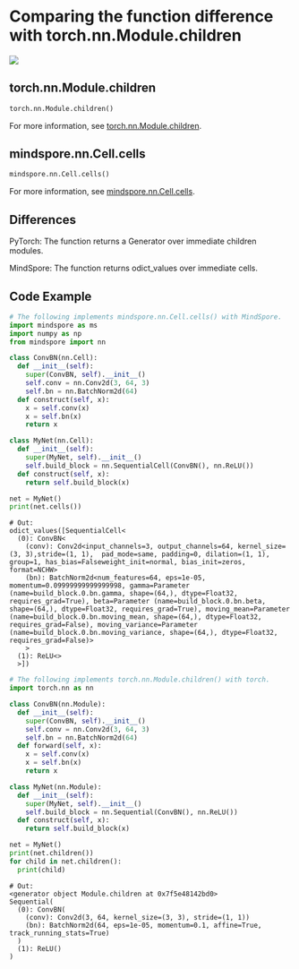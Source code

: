 # Comparing the function difference with torch.nn.Module.children

<a href="https://gitee.com/mindspore/docs/blob/r1.10/docs/mindspore/source_en/note/api_mapping/pytorch_diff/Cells.md" target="_blank"><img src="https://mindspore-website.obs.cn-north-4.myhuaweicloud.com/website-images/r1.9/resource/_static/logo_source_en.png"></a>

## torch.nn.Module.children

```python
torch.nn.Module.children()
```

For more information, see [torch.nn.Module.children](https://pytorch.org/docs/1.5.0/nn.html#torch.nn.Module.children).

## mindspore.nn.Cell.cells

```python
mindspore.nn.Cell.cells()
```

For more information, see [mindspore.nn.Cell.cells](https://mindspore.cn/docs/en/r1.10/api_python/nn/mindspore.nn.Cell.html#mindspore.nn.Cell.cells).

## Differences

PyTorch: The function returns a Generator over immediate children modules.

MindSpore: The function returns odict_values over immediate cells.

## Code Example

```python
# The following implements mindspore.nn.Cell.cells() with MindSpore.
import mindspore as ms
import numpy as np
from mindspore import nn

class ConvBN(nn.Cell):
  def __init__(self):
    super(ConvBN, self).__init__()
    self.conv = nn.Conv2d(3, 64, 3)
    self.bn = nn.BatchNorm2d(64)
  def construct(self, x):
    x = self.conv(x)
    x = self.bn(x)
    return x

class MyNet(nn.Cell):
  def __init__(self):
    super(MyNet, self).__init__()
    self.build_block = nn.SequentialCell(ConvBN(), nn.ReLU())
  def construct(self, x):
    return self.build_block(x)

net = MyNet()
print(net.cells())
```

```text
# Out:
odict_values([SequentialCell<
  (0): ConvBN<
    (conv): Conv2d<input_channels=3, output_channels=64, kernel_size=(3, 3),stride=(1, 1),  pad_mode=same, padding=0, dilation=(1, 1), group=1, has_bias=Falseweight_init=normal, bias_init=zeros, format=NCHW>
    (bn): BatchNorm2d<num_features=64, eps=1e-05, momentum=0.09999999999999998, gamma=Parameter (name=build_block.0.bn.gamma, shape=(64,), dtype=Float32, requires_grad=True), beta=Parameter (name=build_block.0.bn.beta, shape=(64,), dtype=Float32, requires_grad=True), moving_mean=Parameter (name=build_block.0.bn.moving_mean, shape=(64,), dtype=Float32, requires_grad=False), moving_variance=Parameter (name=build_block.0.bn.moving_variance, shape=(64,), dtype=Float32, requires_grad=False)>
    >
  (1): ReLU<>
  >])
```

```python
# The following implements torch.nn.Module.children() with torch.
import torch.nn as nn

class ConvBN(nn.Module):
  def __init__(self):
    super(ConvBN, self).__init__()
    self.conv = nn.Conv2d(3, 64, 3)
    self.bn = nn.BatchNorm2d(64)
  def forward(self, x):
    x = self.conv(x)
    x = self.bn(x)
    return x

class MyNet(nn.Module):
  def __init__(self):
    super(MyNet, self).__init__()
    self.build_block = nn.Sequential(ConvBN(), nn.ReLU())
  def construct(self, x):
    return self.build_block(x)

net = MyNet()
print(net.children())
for child in net.children():
  print(child)
```

```text
# Out:
<generator object Module.children at 0x7f5e48142bd0>
Sequential(
  (0): ConvBN(
    (conv): Conv2d(3, 64, kernel_size=(3, 3), stride=(1, 1))
    (bn): BatchNorm2d(64, eps=1e-05, momentum=0.1, affine=True, track_running_stats=True)
  )
  (1): ReLU()
)
```
